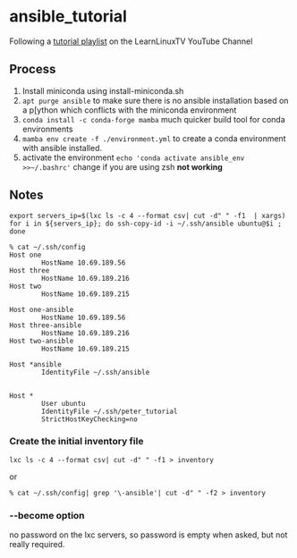 # ansible_tutorial

Following a [tutorial playlist](https://youtube.com/playlist?list=PLT98CRl2KxKG7LKdWeXYUe6_UTeUybE2Z)
 on the LearnLinuxTV YouTube Channel

## Process

1. Install miniconda using install-miniconda.sh
2. `apt purge ansible` to make sure there is no ansible installation based on a p[ython which conflicts with 
the miniconda environment
3. `conda install -c conda-forge mamba` much quicker build tool for conda environments
4. `mamba env create -f ./environment.yml` to create a conda environment with ansible installed.
5. activate the environment `echo 'conda activate ansible_env >>~/.bashrc'` change if you are using zsh **not working**


## Notes

```
export servers_ip=$(lxc ls -c 4 --format csv| cut -d" " -f1  | xargs) 
for i in ${servers_ip}; do ssh-copy-id -i ~/.ssh/ansible ubuntu@$i ; done

```

```
% cat ~/.ssh/config
Host one
        HostName 10.69.189.56
Host three
        HostName 10.69.189.216
Host two
        HostName 10.69.189.215

Host one-ansible
        HostName 10.69.189.56
Host three-ansible
        HostName 10.69.189.216
Host two-ansible
        HostName 10.69.189.215

Host *ansible
        IdentityFile ~/.ssh/ansible


Host *
        User ubuntu
        IdentityFile ~/.ssh/peter_tutorial
        StrictHostKeyChecking=no
```

### Create the initial inventory file

```
lxc ls -c 4 --format csv| cut -d" " -f1 > inventory
```

or

```
% cat ~/.ssh/config| grep '\-ansible'| cut -d" " -f2 > inventory
```
 ### --become option

no password on the lxc servers, so password is empty when asked, but not really required.
